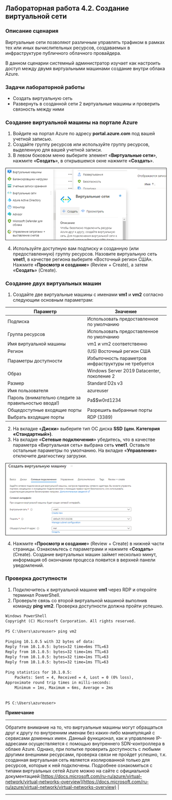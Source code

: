 ## Лабораторная работа 4.2. Создание виртуальной сети

### Описание сценария

Виртуальные сети позволяют различным управлять трафиком в рамках тех или иных вычислительных ресурсов, создаваемых в инфраструктуре публичного облачного провайдера.

В данном сценарии системный администратор изучает как настроить доступ между двумя виртуальными машинами создание внутри облака Azure.

### Задачи лабораторной работы

- Создать виртуальную сеть
- Развернуть в созданной сети 2 виртуальные машины и проверить связность между ними

### Создание виртуальной машины на портале Azure

1. Войдите на портал Azure по адресу **portal.azure.com** под вашей учетной записью.
2. Создайте группу ресурсов или используйте группу ресурсов, выделенную для вашей учетной записи.
3. В левом боковом меню выберите элемент «**Виртуальные сети**», нажмите «**Создать**», в открывшемся окне нажмите «**Создать**».

![](/assets/pics/4.2.1.png "Рис. 4.2.1. Панель ресурсов")

4. Используйте доступную вам подписку и созданную (или предоставленную) группу ресурсов. Назовите виртуальную сеть **vnet1**, в качестве региона выберите «Восточный регион США». Нажмите «**Просмотр и создание**» (Review + Create), а затем «**Создать**» (Create).

### Создание двух виртуальных машин

1. Создайте две виртуальные машины с именами **vm1** и **vm2** согласно следующим основным параметрам:

| **Параметр** | **Значение** |
| --- | --- |
| Подписка | Использовать предоставленное по умолчанию |
| Группа ресурсов | Использовать предоставленное по умолчанию |
| Имя виртуальной машины | vm1 и vm2 соответственно |
| Регион | (US) Восточный регион США |
| Параметры доступности | Избыточность параметров инфраструктуры не требуется |
| Образ | Windows Server 2019 Datacenter, поколение 2 |
| Размер | Standard D2s v3 |
| Имя пользователя | azureuser |
| Пароль (внимательно следите за правильностью ввода!) | Pa$$w0rd1234 |
| Общедоступные входящие порты | Разрешить выбранные порты |
| Выбрать входящие порты | RDP (3389) |

2. На вкладке «**Диски**» выберите тип ОС диска **SSD** **(цен. Категория «Стандартный»)**.
3. На вкладке «**Сетевые подключения**» убедитесь, что в качестве параметра «Виртуальная сеть» выбрана сеть **vnet1**. Оставьте остальные параметры по умолчанию. На вкладке «**Управление**» отключите диагностику загрузки.

![](/assets/pics/4.2.2.png "Рис. 4.2.2. Создание виртуальной машины")

4. Нажмите «**Просмотр и создание**» (Review + Create) в нижней части страницы. Ознакомьтесь с параметрами и нажмите «**Создать**» (Create). Создание виртуальных машин займет несколько минут, информация об окончании процесса появится в верхней панели уведомлений.

### Проверка доступности

1. Подключитесь к виртуальной машине **vm1** через RDP и откройте терминал PowerShell.
2. Проверьте связь со второй виртуальной машиной выполнив команду **ping vm2**. Проверка доступности должна пройти успешно.

```
Windows PowerShell
Copyright (C) Microsoft Corporation. All rights reserved.

PS C:\Users\azureuser> ping vm2

Pinging 10.1.0.5 with 32 bytes of data:
Reply from 10.1.0.5: bytes=32 time=6ms TTL=63
Reply from 10.1.0.5: bytes=32 time=1ms TTL=63
Reply from 10.1.0.5: bytes=32 time=1ms TTL=63
Reply from 10.1.0.5: bytes=32 time=1ms TTL=63

Ping statistics for 10.1.0.5:
    Packets: Sent = 4, Received = 4, Lost = 0 (0% loss),
Approximate round trip times in milli-seconds:
    Minimum = 1ms, Maximum = 6ms, Average = 2ms


PS C:\Users\azureuser>
```

**Примечание** 

---

Обратите внимание на то, что виртуальные машины могут обращаться друг к другу по внутренним именам без каких-либо манипуляций с сервисами доменных имен. Данный функционал, как и управление IP-адресами осуществляется с помощью внутреннего SDN-контроллера в облаке Azure.
Однако, при попытке проверить доступность с любыми другими внешними ресурсами, проверка связи не пройдет успешно, т.к. созданная виртуальная сеть является изолированной только для ресурсов, которые к ней подключены.
Подробнее ознакомиться с типами виртуальных сетей Azure можно на сайте с официальной документацией:[https://docs.microsoft.com/ru-ru/azure/virtual-network/virtual-networks-overview](https://docs.microsoft.com/ru-ru/azure/virtual-network/virtual-networks-overview) |

---

